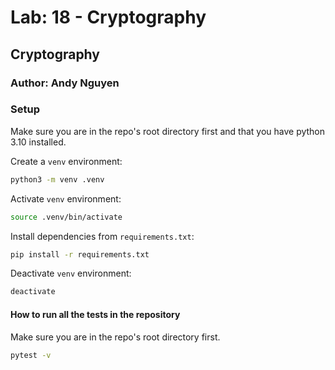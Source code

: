 # Lab: 18 - Cryptography

## Cryptography

### Author: Andy Nguyen

### Setup

Make sure you are in the repo's root directory first and that you have python 3.10 installed.

Create a `venv` environment:

```bash
python3 -m venv .venv
```

Activate `venv` environment:

```bash
source .venv/bin/activate
```

Install dependencies from `requirements.txt`:

```bash
pip install -r requirements.txt
```

Deactivate `venv` environment:

```bash
deactivate
```

#### How to run all the tests in the repository

Make sure you are in the repo's root directory first.

```bash
pytest -v
```